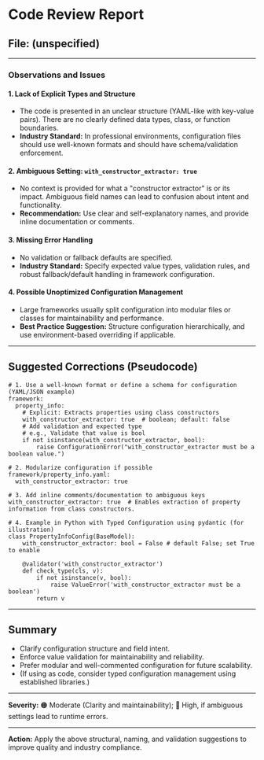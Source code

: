 # Code Review Report

## File: (unspecified)

---

### Observations and Issues

#### 1. **Lack of Explicit Types and Structure**
- The code is presented in an unclear structure (YAML-like with key-value pairs). There are no clearly defined data types, class, or function boundaries.
- **Industry Standard:** In professional environments, configuration files should use well-known formats and should have schema/validation enforcement.

#### 2. **Ambiguous Setting: `with_constructor_extractor: true`**
- No context is provided for what a "constructor extractor" is or its impact. Ambiguous field names can lead to confusion about intent and functionality.
- **Recommendation:** Use clear and self-explanatory names, and provide inline documentation or comments.

#### 3. **Missing Error Handling**
- No validation or fallback defaults are specified.
- **Industry Standard:** Specify expected value types, validation rules, and robust fallback/default handling in framework configuration.

#### 4. **Possible Unoptimized Configuration Management**
- Large frameworks usually split configuration into modular files or classes for maintainability and performance.
- **Best Practice Suggestion:** Structure configuration hierarchically, and use environment-based overriding if applicable.

---

## Suggested Corrections (Pseudocode)

```pseudo
# 1. Use a well-known format or define a schema for configuration (YAML/JSON example)
framework:
  property_info:
    # Explicit: Extracts properties using class constructors
    with_constructor_extractor: true  # boolean; default: false
    # Add validation and expected type
    # e.g., Validate that value is bool
    if not isinstance(with_constructor_extractor, bool):
        raise ConfigurationError("with_constructor_extractor must be a boolean value.")

# 2. Modularize configuration if possible
framework/property_info.yaml:
  with_constructor_extractor: true

# 3. Add inline comments/documentation to ambiguous keys
with_constructor_extractor: true  # Enables extraction of property information from class constructors.

# 4. Example in Python with Typed Configuration using pydantic (for illustration)
class PropertyInfoConfig(BaseModel):
    with_constructor_extractor: bool = False # default False; set True to enable

    @validator('with_constructor_extractor')
    def check_type(cls, v):
        if not isinstance(v, bool):
            raise ValueError('with_constructor_extractor must be a boolean')
        return v
```

---

## Summary

* Clarify configuration structure and field intent.
* Enforce value validation for maintainability and reliability.
* Prefer modular and well-commented configuration for future scalability.
* (If using as code, consider typed configuration management using established libraries.)

---

**Severity:** 🟠 Moderate (Clarity and maintainability); 🔴 High, if ambiguous settings lead to runtime errors.

---

**Action:** Apply the above structural, naming, and validation suggestions to improve quality and industry compliance.